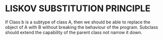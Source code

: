 # LISKOV SUBSTITUTION PRINCIPLE
If Class b is a subtype of class A, then we should be able to replace the object of A with B without breaking the behaviour of the program.
Subclass should extend the capability of the parent class not narrow it down.